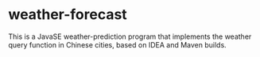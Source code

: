 # weather-forecast
This is a JavaSE weather-prediction program that implements the weather query function in Chinese cities, based on IDEA and Maven builds.
